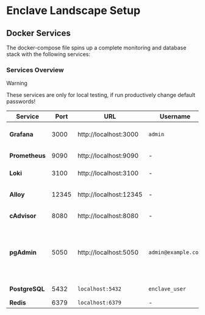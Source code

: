 # Enclave Landscape Setup

## Docker Services

The docker-compose file spins up a complete monitoring and database stack with the following services:

### Services Overview

> [!WARNING]  
> These services are only for local testing, if run productively change default passwords!

| Service        | Port  | URL                    | Username            | Password           | Description                                                 |
| -------------- | ----- | ---------------------- | ------------------- | ------------------ | ----------------------------------------------------------- |
| **Grafana**    | 3000  | http://localhost:3000  | `admin`             | `admin`            | Dashboards & Visualization                                  |
| **Prometheus** | 9090  | http://localhost:9090  | -                   | -                  | Metrics Collection                                          |
| **Loki**       | 3100  | http://localhost:3100  | -                   | -                  | Log Aggregation                                             |
| **Alloy**      | 12345 | http://localhost:12345 | -                   | -                  | Log Collection Agent                                        |
| **cAdvisor**   | 8080  | http://localhost:8080  | -                   | -                  | Container Metrics                                           |
| **pgAdmin**    | 5050  | http://localhost:5050  | `admin@example.com` | `admin`            | PostgreSQL Web Interface (use pg password to add DB server) |
| **PostgreSQL** | 5432  | `localhost:5432`       | `enclave_user`      | `enclave_password` | Meta Database                                               |
| **Redis**      | 6379  | `localhost:6379`       | -                   | -                  | Queue                                                       |
